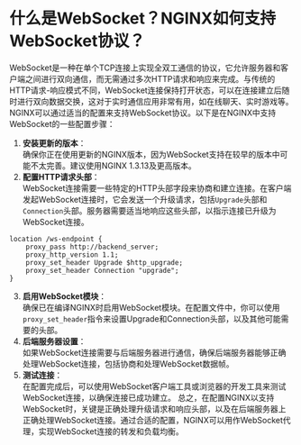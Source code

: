# 什么是WebSocket？NGINX如何支持WebSocket协议？
WebSocket是一种在单个TCP连接上实现全双工通信的协议，它允许服务器和客户端之间进行双向通信，而无需通过多次HTTP请求和响应来完成。与传统的HTTP请求-响应模式不同，WebSocket连接保持打开状态，可以在连接建立后随时进行双向数据交换，这对于实时通信应用非常有用，如在线聊天、实时游戏等。
NGINX可以通过适当的配置来支持WebSocket协议。以下是在NGINX中支持WebSocket的一些配置步骤：
1.  **安装更新的版本**：  
确保你正在使用更新的NGINX版本，因为WebSocket支持在较早的版本中可能不太完善。建议使用NGINX 1.3.13及更高版本。 
2.  **配置HTTP请求头部**：  
WebSocket连接需要一些特定的HTTP头部字段来协商和建立连接。在客户端发起WebSocket连接时，它会发送一个升级请求，包括`Upgrade`头部和`Connection`头部。服务器需要适当地响应这些头部，以指示连接已升级为WebSocket连接。 
```nginx
location /ws-endpoint {
    proxy_pass http://backend_server;
    proxy_http_version 1.1;
    proxy_set_header Upgrade $http_upgrade;
    proxy_set_header Connection "upgrade";
}
```
 
3.  **启用WebSocket模块**：  
确保已在编译NGINX时启用WebSocket模块。在配置文件中，你可以使用`proxy_set_header`指令来设置Upgrade和Connection头部，以及其他可能需要的头部。 
4.  **后端服务器设置**：  
如果WebSocket连接需要与后端服务器进行通信，确保后端服务器能够正确处理WebSocket连接，包括协商和处理WebSocket数据帧。 
5.  **测试连接**：  
在配置完成后，可以使用WebSocket客户端工具或浏览器的开发工具来测试WebSocket连接，以确保连接已成功建立。 
总之，在配置NGINX以支持WebSocket时，关键是正确处理升级请求和响应头部，以及在后端服务器上正确处理WebSocket连接。通过合适的配置，NGINX可以用作WebSocket代理，实现WebSocket连接的转发和负载均衡。
